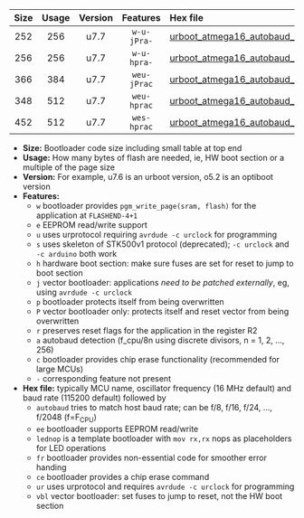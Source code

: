 |Size|Usage|Version|Features|Hex file|
|:-:|:-:|:-:|:-:|:--|
|252|256|u7.7|`w-u-jPra-`|[urboot_atmega16_autobaud_lednop_ur_vbl.hex](https://raw.githubusercontent.com/stefanrueger/urboot.hex/main/mcus/atmega16/autobaud/urboot_atmega16_autobaud_lednop_ur_vbl.hex)|
|256|256|u7.7|`w-u-hpra-`|[urboot_atmega16_autobaud_lednop_fr_ur.hex](https://raw.githubusercontent.com/stefanrueger/urboot.hex/main/mcus/atmega16/autobaud/urboot_atmega16_autobaud_lednop_fr_ur.hex)|
|366|384|u7.7|`weu-jPrac`|[urboot_atmega16_autobaud_ee_lednop_fr_ce_ur_vbl.hex](https://raw.githubusercontent.com/stefanrueger/urboot.hex/main/mcus/atmega16/autobaud/urboot_atmega16_autobaud_ee_lednop_fr_ce_ur_vbl.hex)|
|348|512|u7.7|`weu-hprac`|[urboot_atmega16_autobaud_ee_lednop_fr_ce_ur.hex](https://raw.githubusercontent.com/stefanrueger/urboot.hex/main/mcus/atmega16/autobaud/urboot_atmega16_autobaud_ee_lednop_fr_ce_ur.hex)|
|452|512|u7.7|`wes-hprac`|[urboot_atmega16_autobaud_ee_lednop_fr_ce.hex](https://raw.githubusercontent.com/stefanrueger/urboot.hex/main/mcus/atmega16/autobaud/urboot_atmega16_autobaud_ee_lednop_fr_ce.hex)|

- **Size:** Bootloader code size including small table at top end
- **Usage:** How many bytes of flash are needed, ie, HW boot section or a multiple of the page size
- **Version:** For example, u7.6 is an urboot version, o5.2 is an optiboot version
- **Features:**
  + `w` bootloader provides `pgm_write_page(sram, flash)` for the application at `FLASHEND-4+1`
  + `e` EEPROM read/write support
  + `u` uses urprotocol requiring `avrdude -c urclock` for programming
  + `s` uses skeleton of STK500v1 protocol (deprecated); `-c urclock` and `-c arduino` both work
  + `h` hardware boot section: make sure fuses are set for reset to jump to boot section
  + `j` vector bootloader: applications *need to be patched externally*, eg, using `avrdude -c urclock`
  + `p` bootloader protects itself from being overwritten
  + `P` vector bootloader only: protects itself and reset vector from being overwritten
  + `r` preserves reset flags for the application in the register R2
  + `a` autobaud detection (f_cpu/8n using discrete divisors, n = 1, 2, ..., 256)
  + `c` bootloader provides chip erase functionality (recommended for large MCUs)
  + `-` corresponding feature not present
- **Hex file:** typically MCU name, oscillator frequency (16 MHz default) and baud rate (115200 default) followed by
  + `autobaud` tries to match host baud rate; can be f/8, f/16, f/24, ..., f/2048 (f=F<sub>CPU</sub>)
  + `ee` bootloader supports EEPROM read/write
  + `lednop` is a template bootloader with `mov rx,rx` nops as placeholders for LED operations
  + `fr` bootloader provides non-essential code for smoother error handing
  + `ce` bootloader provides a chip erase command
  + `ur` uses urprotocol and requires `avrdude -c urclock` for programming
  + `vbl` vector bootloader: set fuses to jump to reset, not the HW boot section
